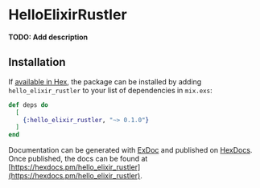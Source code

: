 # HelloElixirRustler

**TODO: Add description**

## Installation

If [available in Hex](https://hex.pm/docs/publish), the package can be installed
by adding `hello_elixir_rustler` to your list of dependencies in `mix.exs`:

```elixir
def deps do
  [
    {:hello_elixir_rustler, "~> 0.1.0"}
  ]
end
```

Documentation can be generated with [ExDoc](https://github.com/elixir-lang/ex_doc)
and published on [HexDocs](https://hexdocs.pm). Once published, the docs can
be found at [https://hexdocs.pm/hello_elixir_rustler](https://hexdocs.pm/hello_elixir_rustler).

